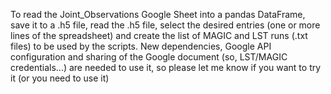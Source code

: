 To read the Joint_Observations Google Sheet into a pandas DataFrame, save it to a .h5 file, read the .h5 file, select the desired entries (one or more lines of the spreadsheet) and create the list of MAGIC and LST runs (.txt files) to be used by the scripts. New dependencies, Google API configuration and sharing of the Google document (so, LST/MAGIC credentials...) are needed to use it, so please let me know if you want to try it (or you need to use it)